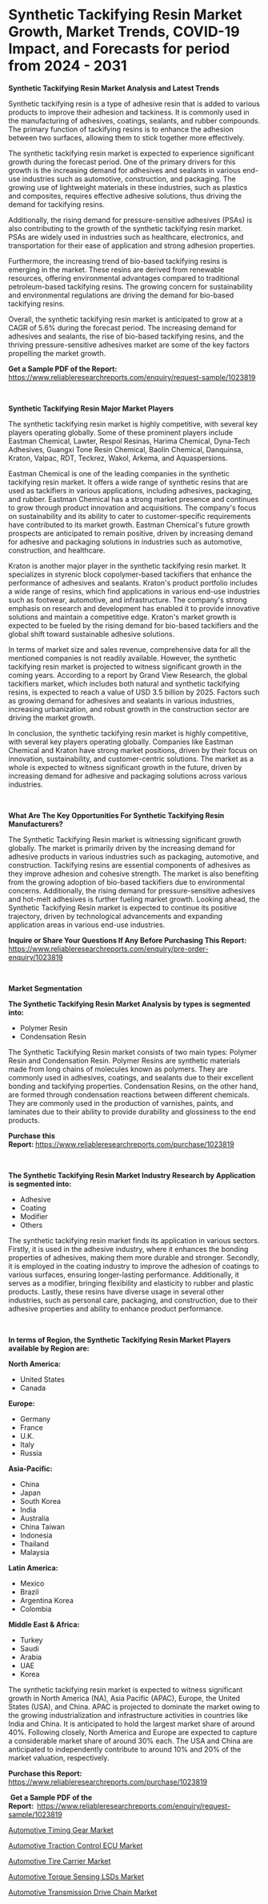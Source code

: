 <p><h1>Synthetic Tackifying Resin Market Growth, Market Trends, COVID-19 Impact, and Forecasts for period from 2024 - 2031</h1></p><p><strong>Synthetic Tackifying Resin Market Analysis and Latest Trends</strong></p>
<p><p>Synthetic tackifying resin is a type of adhesive resin that is added to various products to improve their adhesion and tackiness. It is commonly used in the manufacturing of adhesives, coatings, sealants, and rubber compounds. The primary function of tackifying resins is to enhance the adhesion between two surfaces, allowing them to stick together more effectively.</p><p>The synthetic tackifying resin market is expected to experience significant growth during the forecast period. One of the primary drivers for this growth is the increasing demand for adhesives and sealants in various end-use industries such as automotive, construction, and packaging. The growing use of lightweight materials in these industries, such as plastics and composites, requires effective adhesive solutions, thus driving the demand for tackifying resins.</p><p>Additionally, the rising demand for pressure-sensitive adhesives (PSAs) is also contributing to the growth of the synthetic tackifying resin market. PSAs are widely used in industries such as healthcare, electronics, and transportation for their ease of application and strong adhesion properties.</p><p>Furthermore, the increasing trend of bio-based tackifying resins is emerging in the market. These resins are derived from renewable resources, offering environmental advantages compared to traditional petroleum-based tackifying resins. The growing concern for sustainability and environmental regulations are driving the demand for bio-based tackifying resins.</p><p>Overall, the synthetic tackifying resin market is anticipated to grow at a CAGR of 5.6% during the forecast period. The increasing demand for adhesives and sealants, the rise of bio-based tackifying resins, and the thriving pressure-sensitive adhesives market are some of the key factors propelling the market growth.</p></p>
<p><strong>Get a Sample PDF of the Report:&nbsp;</strong> <a href="https://www.reliableresearchreports.com/enquiry/request-sample/1023819">https://www.reliableresearchreports.com/enquiry/request-sample/1023819</a></p>
<p>&nbsp;</p>
<p><strong>Synthetic Tackifying Resin Major Market Players</strong></p>
<p><p>The synthetic tackifying resin market is highly competitive, with several key players operating globally. Some of these prominent players include Eastman Chemical, Lawter, Respol Resinas, Harima Chemical, Dyna-Tech Adhesives, Guangxi Tone Resin Chemical, Baolin Chemical, Danquinsa, Kraton, Valpac, RDT, Teckrez, Wakol, Arkema, and Aquaspersions.</p><p>Eastman Chemical is one of the leading companies in the synthetic tackifying resin market. It offers a wide range of synthetic resins that are used as tackifiers in various applications, including adhesives, packaging, and rubber. Eastman Chemical has a strong market presence and continues to grow through product innovation and acquisitions. The company's focus on sustainability and its ability to cater to customer-specific requirements have contributed to its market growth. Eastman Chemical's future growth prospects are anticipated to remain positive, driven by increasing demand for adhesive and packaging solutions in industries such as automotive, construction, and healthcare.</p><p>Kraton is another major player in the synthetic tackifying resin market. It specializes in styrenic block copolymer-based tackifiers that enhance the performance of adhesives and sealants. Kraton's product portfolio includes a wide range of resins, which find applications in various end-use industries such as footwear, automotive, and infrastructure. The company's strong emphasis on research and development has enabled it to provide innovative solutions and maintain a competitive edge. Kraton's market growth is expected to be fueled by the rising demand for bio-based tackifiers and the global shift toward sustainable adhesive solutions.</p><p>In terms of market size and sales revenue, comprehensive data for all the mentioned companies is not readily available. However, the synthetic tackifying resin market is projected to witness significant growth in the coming years. According to a report by Grand View Research, the global tackifiers market, which includes both natural and synthetic tackifying resins, is expected to reach a value of USD 3.5 billion by 2025. Factors such as growing demand for adhesives and sealants in various industries, increasing urbanization, and robust growth in the construction sector are driving the market growth.</p><p>In conclusion, the synthetic tackifying resin market is highly competitive, with several key players operating globally. Companies like Eastman Chemical and Kraton have strong market positions, driven by their focus on innovation, sustainability, and customer-centric solutions. The market as a whole is expected to witness significant growth in the future, driven by increasing demand for adhesive and packaging solutions across various industries.</p></p>
<p>&nbsp;</p>
<p><strong>What Are The Key Opportunities For Synthetic Tackifying Resin Manufacturers?</strong></p>
<p><p>The Synthetic Tackifying Resin market is witnessing significant growth globally. The market is primarily driven by the increasing demand for adhesive products in various industries such as packaging, automotive, and construction. Tackifying resins are essential components of adhesives as they improve adhesion and cohesive strength. The market is also benefiting from the growing adoption of bio-based tackifiers due to environmental concerns. Additionally, the rising demand for pressure-sensitive adhesives and hot-melt adhesives is further fueling market growth. Looking ahead, the Synthetic Tackifying Resin market is expected to continue its positive trajectory, driven by technological advancements and expanding application areas in various end-use industries.</p></p>
<p><strong>Inquire or Share Your Questions If Any Before Purchasing This Report:</strong> <a href="https://www.reliableresearchreports.com/enquiry/pre-order-enquiry/1023819">https://www.reliableresearchreports.com/enquiry/pre-order-enquiry/1023819</a></p>
<p>&nbsp;</p>
<p><strong>Market Segmentation</strong></p>
<p><strong>The Synthetic Tackifying Resin Market Analysis by types is segmented into:</strong></p>
<p><ul><li>Polymer Resin</li><li>Condensation Resin</li></ul></p>
<p><p>The Synthetic Tackifying Resin market consists of two main types: Polymer Resin and Condensation Resin. Polymer Resins are synthetic materials made from long chains of molecules known as polymers. They are commonly used in adhesives, coatings, and sealants due to their excellent bonding and tackifying properties. Condensation Resins, on the other hand, are formed through condensation reactions between different chemicals. They are commonly used in the production of varnishes, paints, and laminates due to their ability to provide durability and glossiness to the end products.</p></p>
<p><strong>Purchase this Report:&nbsp;</strong><a href="https://www.reliableresearchreports.com/purchase/1023819">https://www.reliableresearchreports.com/purchase/1023819</a></p>
<p>&nbsp;</p>
<p><strong>The Synthetic Tackifying Resin Market Industry Research by Application is segmented into:</strong></p>
<p><ul><li>Adhesive</li><li>Coating</li><li>Modifier</li><li>Others</li></ul></p>
<p><p>The synthetic tackifying resin market finds its application in various sectors. Firstly, it is used in the adhesive industry, where it enhances the bonding properties of adhesives, making them more durable and stronger. Secondly, it is employed in the coating industry to improve the adhesion of coatings to various surfaces, ensuring longer-lasting performance. Additionally, it serves as a modifier, bringing flexibility and elasticity to rubber and plastic products. Lastly, these resins have diverse usage in several other industries, such as personal care, packaging, and construction, due to their adhesive properties and ability to enhance product performance.</p></p>
<p>&nbsp;</p>
<p><strong>In terms of Region, the Synthetic Tackifying Resin Market Players available by Region are:</strong></p>
<p>
    <p> <strong> North America: </strong>
        <ul>
            <li>United States</li>
            <li>Canada</li>
        </ul>
        </p> 
    <p> <strong> Europe: </strong>
        <ul>
            <li>Germany</li>
            <li>France</li>
            <li>U.K.</li>
            <li>Italy</li>
            <li>Russia</li>
        </ul>
        </p> 
    <p> <strong> Asia-Pacific: </strong>
        <ul>
            <li>China</li>
            <li>Japan</li>
            <li>South Korea</li>
            <li>India</li>
            <li>Australia</li>
            <li>China Taiwan</li>
            <li>Indonesia</li>
            <li>Thailand</li>
            <li>Malaysia</li>
        </ul>
        </p> 
    <p> <strong> Latin America: </strong>
        <ul>
            <li>Mexico</li>
            <li>Brazil</li>
            <li>Argentina Korea</li>
            <li>Colombia</li>
        </ul>
        </p> 
    <p> <strong> Middle East & Africa: </strong>
        <ul>
            <li>Turkey</li>
            <li>Saudi</li>
            <li>Arabia</li>
            <li>UAE</li>
            <li>Korea</li>
        </ul>
    </p>
    </p>
<p><p>The synthetic tackifying resin market is expected to witness significant growth in North America (NA), Asia Pacific (APAC), Europe, the United States (USA), and China. APAC is projected to dominate the market owing to the growing industrialization and infrastructure activities in countries like India and China. It is anticipated to hold the largest market share of around 40%. Following closely, North America and Europe are expected to capture a considerable market share of around 30% each. The USA and China are anticipated to independently contribute to around 10% and 20% of the market valuation, respectively.</p></p>
<p><strong>Purchase this Report: </strong><a href="https://www.reliableresearchreports.com/purchase/1023819">https://www.reliableresearchreports.com/purchase/1023819</a></p>
<p>&nbsp;<strong>Get a Sample PDF of the Report:&nbsp;&nbsp;</strong><a href="https://www.reliableresearchreports.com/enquiry/request-sample/1023819">https://www.reliableresearchreports.com/enquiry/request-sample/1023819</a></p>
<p><strong></strong></p>
<p><p><a href="https://medium.com/@jaredkiehn7567/automotive-timing-gear-market-the-key-to-successful-business-strategy-forecast-till-2031-7f9791e008e9">Automotive Timing Gear Market</a></p><p><a href="https://medium.com/@jaredkiehn7567/automotive-traction-control-ecu-market-insights-into-market-cagr-market-trends-and-growth-2540b5c0098c">Automotive Traction Control ECU Market</a></p><p><a href="https://medium.com/@jaredkiehn7567/automotive-tire-carrier-market-trends-and-market-analysis-forecasted-for-period-2024-2031-299f3fc40ef9">Automotive Tire Carrier Market</a></p><p><a href="https://medium.com/@jaredkiehn7567/automotive-torque-sensing-lsds-market-research-report-its-history-and-forecast-2024-to-2031-0bcd9f407a9b">Automotive Torque Sensing LSDs Market</a></p><p><a href="https://medium.com/@jaredkiehn7567/automotive-transmission-drive-chain-market-trends-and-market-analysis-forecasted-for-period-8694f08757f0">Automotive Transmission Drive Chain Market</a></p></p>